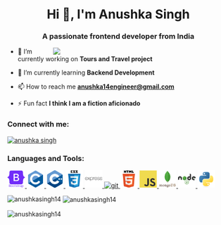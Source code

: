 <h1 align="center">Hi 👋, I'm Anushka Singh</h1>
<h3 align="center">A passionate frontend developer from India</h3>

<img align="right" alr="coding" width="400" src="https://media1.giphy.com/media/NgurY1o4z080Jfoyzw/giphy.gif?cid=6c09b952rnz3uic4cqgs6uo9gnj7bw9dwivg23lydf64q49m&ep=v1_internal_gif_by_id&rid=giphy.gif&ct=s">

- 🔭 I’m currently working on **Tours and Travel project**

- 🌱 I’m currently learning **Backend Development**

- 📫 How to reach me **anushka14engineer@gmail.com**

- ⚡ Fun fact **I think I am a fiction aficionado**

<h3 align="left">Connect with me:</h3>
<p align="left">
<a href="https://linkedin.com/in/anushka singh" target="blank"><img align="center" src="https://raw.githubusercontent.com/rahuldkjain/github-profile-readme-generator/master/src/images/icons/Social/linked-in-alt.svg" alt="anushka singh" height="30" width="40" /></a>
</p>

<h3 align="left">Languages and Tools:</h3>
<p align="left"> <a href="https://getbootstrap.com" target="_blank" rel="noreferrer"> <img src="https://raw.githubusercontent.com/devicons/devicon/master/icons/bootstrap/bootstrap-plain-wordmark.svg" alt="bootstrap" width="40" height="40"/> </a> <a href="https://www.cprogramming.com/" target="_blank" rel="noreferrer"> <img src="https://raw.githubusercontent.com/devicons/devicon/master/icons/c/c-original.svg" alt="c" width="40" height="40"/> </a> <a href="https://www.w3schools.com/cpp/" target="_blank" rel="noreferrer"> <img src="https://raw.githubusercontent.com/devicons/devicon/master/icons/cplusplus/cplusplus-original.svg" alt="cplusplus" width="40" height="40"/> </a> <a href="https://www.w3schools.com/css/" target="_blank" rel="noreferrer"> <img src="https://raw.githubusercontent.com/devicons/devicon/master/icons/css3/css3-original-wordmark.svg" alt="css3" width="40" height="40"/> </a> <a href="https://expressjs.com" target="_blank" rel="noreferrer"> <img src="https://raw.githubusercontent.com/devicons/devicon/master/icons/express/express-original-wordmark.svg" alt="express" width="40" height="40"/> </a> <a href="https://git-scm.com/" target="_blank" rel="noreferrer"> <img src="https://www.vectorlogo.zone/logos/git-scm/git-scm-icon.svg" alt="git" width="40" height="40"/> </a> <a href="https://www.w3.org/html/" target="_blank" rel="noreferrer"> <img src="https://raw.githubusercontent.com/devicons/devicon/master/icons/html5/html5-original-wordmark.svg" alt="html5" width="40" height="40"/> </a> <a href="https://developer.mozilla.org/en-US/docs/Web/JavaScript" target="_blank" rel="noreferrer"> <img src="https://raw.githubusercontent.com/devicons/devicon/master/icons/javascript/javascript-original.svg" alt="javascript" width="40" height="40"/> </a> <a href="https://www.mongodb.com/" target="_blank" rel="noreferrer"> <img src="https://raw.githubusercontent.com/devicons/devicon/master/icons/mongodb/mongodb-original-wordmark.svg" alt="mongodb" width="40" height="40"/> </a> <a href="https://nodejs.org" target="_blank" rel="noreferrer"> <img src="https://raw.githubusercontent.com/devicons/devicon/master/icons/nodejs/nodejs-original-wordmark.svg" alt="nodejs" width="40" height="40"/> </a> <a href="https://www.python.org" target="_blank" rel="noreferrer"> <img src="https://raw.githubusercontent.com/devicons/devicon/master/icons/python/python-original.svg" alt="python" width="40" height="40"/> </a> </p>

<p><img align="left" src="https://github-readme-stats.vercel.app/api/top-langs?username=anushkasingh14&show_icons=true&locale=en&layout=compact" alt="anushkasingh14" /></p>

<p>&nbsp;<img align="center" src="https://github-readme-stats.vercel.app/api?username=anushkasingh14&show_icons=true&locale=en" alt="anushkasingh14" /></p>

<p><img align="center" src="https://github-readme-streak-stats.herokuapp.com/?user=anushkasingh14&" alt="anushkasingh14" /></p>
